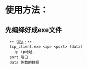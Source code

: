 # 使用方法：
## 先编绎好成exe文件
```
  ** 语法：**
  tcp_client.exe <ip> <port> [data]
  __ip ip地址__
  port 端口
  data 传数的数据
```
